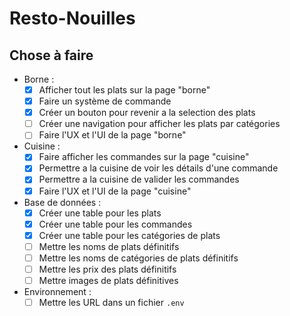 # Resto-Nouilles

## Chose à faire

- Borne :
  - [x] Afficher tout les plats sur la page "borne"
  - [x] Faire un système de commande
  - [x] Créer un bouton pour revenir a la selection des plats
  - [ ] Créer une navigation pour afficher les plats par catégories 
  - [ ] Faire l'UX et l'UI de la page "borne"

- Cuisine :
  - [x] Faire afficher les commandes sur la page "cuisine"
  - [x] Permettre a la cuisine de voir les détails d'une commande
  - [x] Permettre a la cuisine de valider les commandes
  - [x] Faire l'UX et l'UI de la page "cuisine"

- Base de données :
  - [x] Créer une table pour les plats
  - [x] Créer une table pour les commandes
  - [x] Créer une table pour les catégories de plats
  - [ ] Mettre les noms de plats définitifs
  - [ ] Mettre les noms de catégories de plats définitifs
  - [ ] Mettre les prix des plats définitifs
  - [ ] Mettre images de plats définitives

- Environnement :
  - [ ] Mettre les URL dans un fichier `.env`